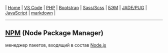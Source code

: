 | [Home](../README.md) | 
[VS Code](VSCode.md) | 
[PHP](PHP.md) | 
[Bootstrap](Bootstrap.md) | 
[Sass/Scss](Sass.md) | 
[БЭМ](БЭМ.md) | 
[JADE/PUG](JADE-PUG.md) | 
[JavaScript](JavaScript.md) | 
[markdown](markdown.md) |

- - - - - - - - - - - - - - - - - - - - - - - - - - - - - - - - - - - - - - - -
## [NPM][npm] (Node Package Manager)  
  менеджер пакетов, входящий в состав [Node.js][npm_1]  

[npm]: https://www.npmjs.com/ "NPM"
[npm_1]: https://nodejs.org/en/ "Node.js"
